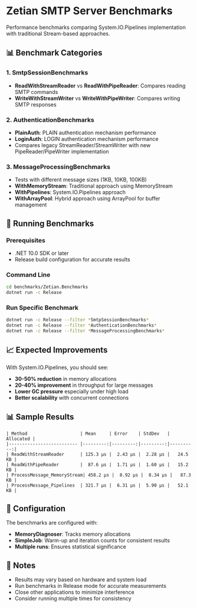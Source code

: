 # Zetian SMTP Server Benchmarks

Performance benchmarks comparing System.IO.Pipelines implementation with traditional Stream-based approaches.

## 📊 Benchmark Categories

### 1. SmtpSessionBenchmarks
- **ReadWithStreamReader** vs **ReadWithPipeReader**: Compares reading SMTP commands
- **WriteWithStreamWriter** vs **WriteWithPipeWriter**: Compares writing SMTP responses

### 2. AuthenticationBenchmarks
- **PlainAuth**: PLAIN authentication mechanism performance
- **LoginAuth**: LOGIN authentication mechanism performance
- Compares legacy StreamReader/StreamWriter with new PipeReader/PipeWriter implementation

### 3. MessageProcessingBenchmarks
- Tests with different message sizes (1KB, 10KB, 100KB)
- **WithMemoryStream**: Traditional approach using MemoryStream
- **WithPipelines**: System.IO.Pipelines approach
- **WithArrayPool**: Hybrid approach using ArrayPool for buffer management

## 🚀 Running Benchmarks

### Prerequisites
- .NET 10.0 SDK or later
- Release build configuration for accurate results

### Command Line
```bash
cd benchmarks/Zetian.Benchmarks
dotnet run -c Release
```

### Run Specific Benchmark
```bash
dotnet run -c Release --filter *SmtpSessionBenchmarks*
dotnet run -c Release --filter *AuthenticationBenchmarks*
dotnet run -c Release --filter *MessageProcessingBenchmarks*
```

## 📈 Expected Improvements

With System.IO.Pipelines, you should see:

- **30-50% reduction** in memory allocations
- **20-40% improvement** in throughput for large messages
- **Lower GC pressure** especially under high load
- **Better scalability** with concurrent connections

## 📊 Sample Results

```
| Method                    | Mean     | Error    | StdDev   | Allocated |
|-------------------------- |---------:|---------:|---------:|----------:|
| ReadWithStreamReader      | 125.3 μs |  2.43 μs |  2.28 μs |   24.5 KB |
| ReadWithPipeReader        |  87.6 μs |  1.71 μs |  1.60 μs |   15.2 KB |
| ProcessMessage_MemoryStream| 458.2 μs |  8.92 μs |  8.34 μs |   87.3 KB |
| ProcessMessage_Pipelines  | 321.7 μs |  6.31 μs |  5.90 μs |   52.1 KB |
```

## 🔧 Configuration

The benchmarks are configured with:
- **MemoryDiagnoser**: Tracks memory allocations
- **SimpleJob**: Warm-up and iteration counts for consistent results
- **Multiple runs**: Ensures statistical significance

## 📝 Notes

- Results may vary based on hardware and system load
- Run benchmarks in Release mode for accurate measurements
- Close other applications to minimize interference
- Consider running multiple times for consistency